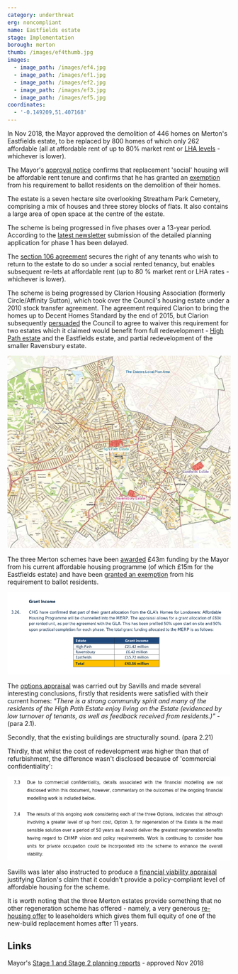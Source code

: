 ```yaml
---
category: underthreat
erg: noncompliant
name: Eastfields estate
stage: Implementation 
borough: merton
thumb: /images/ef4thumb.jpg
images:
  - image_path: /images/ef4.jpg
  - image_path: /images/ef1.jpg
  - image_path: /images/ef2.jpg
  - image_path: /images/ef3.jpg
  - image_path: /images/ef5.jpg
coordinates: 
  - '-0.149209,51.407168'
---
```

In Nov 2018, the Mayor approved the demolition of 446 homes on Merton's Eastfields estate, to be replaced by 800 homes of which only 262 affordable (all at affordable rent of up to 80% market rent or [LHA levels](https://www.gov.uk/government/publications/understanding-local-housing-allowances-rates-broad-rental-market-areas) - whichever is lower).

The Mayor's [approval notice](https://www.london.gov.uk/sites/default/files/public%3A//public%3A//PAWS/media_id_437651///eastfields_estate_report.pdf) confirms that replacement 'social' housing will be affordable rent tenure and confirms that he has granted an [exemption](/approved/ballotexemptions) from his requirement to ballot residents on the demolition of their homes.

The estate is a seven hectare site overlooking Streatham Park Cemetery, comprising a mix of houses and three storey blocks of flats. It also contains a large area of open space at the centre of the estate.

The scheme is being progressed in five phases over a 13-year period. According to the [latest newsletter](https://www.myclarionhousing.com/your-community-and-local-area/regeneration-projects/merton/eastfields/consultation_archive/) submission of the detailed planning application for phase 1 has been delayed.

The [section 106 agreement](/images/mertons106.pdf) secures the right of any tenants who wish to return to the estate to do so under a social rented tenancy, but enables subsequent re-lets at affordable rent (up to 80 % market rent or LHA rates - whichever is lower).

The scheme is being progressed by Clarion Housing Association (formerly Circle/Affinity Sutton), which took over the Council's housing estate under a 2010 stock transfer agreement. The agreement required Clarion to bring the homes up to Decent Homes Standard by the end of 2015, but Clarion subsequently [persuaded](https://www.merton.gov.uk/assets/Documents/04_merton_report_of_consultation_stage_2_estates_local_plan.pdf) the Council to agree to waiver this requirement for two estates which it claimed would benefit from full redevelopment - [High Path estate](/estates/merton/highpath/) and the Eastfields estate, and partial redevelopment of the smaller Ravensbury estate. 

<img src="/images/mertonestates.png" class="img-fluid rounded img-thumbnail">

The three Merton schemes have been [awarded](https://planning.merton.gov.uk/MVM.DMS/Planning%20Application/1000098000/1000098159/17P1721_Clarions%20Financial%20Viability%20Appraisal%20Summary%20Report.pdf) £43m funding by the Mayor from his current affordable housing programme (of which £15m for the Eastfields estate) and have been [granted an exemption](https://www.london.gov.uk/sites/default/files/12.04.19_for_website_-_list_of_exemptions.pdf) from his requirement to ballot residents.

<img src="/images/mertongrant.png" class="img-fluid rounded img-thumbnail">

The [options appraisal](https://www.merton.gov.uk/assets/Documents/www2/eastfields_-_chmp_case_for_regen.pdf) was carried out by Savills and made several interesting conclusions, firstly that residents were satisfied with their current homes: _"There is a strong community spirit and many of the residents of the High Path Estate enjoy living on the Estate (evidenced by low turnover of tenants, as well as feedback received from residents.)"_ - (para 2.1).

Secondly, that the existing buildings are structurally sound. (para 2.21)

Thirdly, that whilst the cost of redevelopment was higher than that of refurbishment, the difference wasn't disclosed because of 'commercial confidentiality':

<img src="/images/hpsavills.png" class="img-fluid rounded img-thumbnail">

Savills was later also instructed to produce a [financial viability appraisal](https://planning.merton.gov.uk/MVM.DMS/Planning%20Application/1000098000/1000098159/17P1721_Clarions%20Financial%20Viability%20Appraisal%20Summary%20Report.pdf) justifying Clarion's claim that it couldn't provide a policy-compliant level of affordable housing for the scheme.

It is worth noting that the three Merton estates provide something that no other regeneration scheme has offered - namely, a very generous [re-housing offer](http://35percent.org/img/mertonoffer.pdf) to leaseholders which gives them full equity of one of the new-build replacement homes after 11 years.

## Links

Mayor's [Stage 1 and Stage 2 planning reports](https://www.london.gov.uk/what-we-do/planning/planning-applications-and-decisions/planning-application-search/eastfields-estate) - approved Nov 2018
